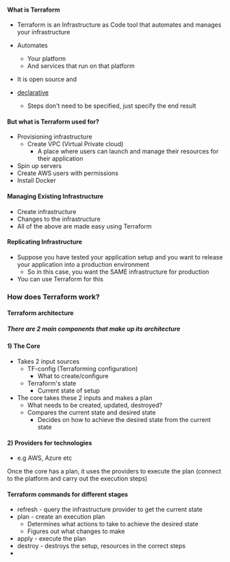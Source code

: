 
#### What is Terraform

- Terraform is an Infrastructure as Code tool that automates and manages your infrastructure
- Automates
	- Your platform
	- And services that run on that platform

- It is open source and
- <u>declarative</u>
	- Steps don't need to be specified, just specify the end result

#### But what is Terraform used for?

- Provisioning infrastructure
	- Create VPC (Virtual Private cloud)
		- A place where users can launch and manage their resources for their application
- Spin up servers
- Create AWS users with permissions
- Install Docker 

#### Managing Existing Infrastructure

- Create infrastructure
- Changes to the infrastructure
- All of the above are made easy using Terraform


#### Replicating Infrastructure

- Suppose you have tested your application setup and you want to release your application into a production environment
	- So in this case, you want the SAME infrastructure for production
- You can use Terraform for this

### How does Terraform work?

#### Terraform architecture
##### There are 2 main components that make up its architecture

#### 1) The Core

- Takes 2 input sources
	- TF-config (Terraforming configuration)
		- What to create/configure
	- Terraform's state
		- Current state of setup 
- The core takes these 2 inputs and makes a plan
	- What needs to be created, updated, destroyed?
	- Compares the current state and desired state
		- Decides on how to achieve the desired state from the current state

#### 2) Providers for technologies

- e.g AWS, Azure etc

Once the core has a plan, it uses the providers to execute the plan (connect to the platform and carry out the execution steps)

#### Terraform commands for different stages

- refresh - query the infrastructure provider to get the current state
- plan - create an execution plan
	- Determines what actions to take to achieve the desired state
	- Figures out what changes to make
- apply - execute the plan
- destroy - destroys the setup, resources in the correct steps
- 